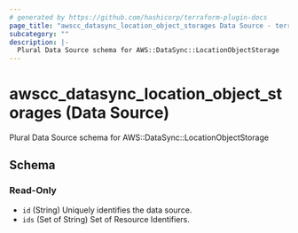 ```yaml
---
# generated by https://github.com/hashicorp/terraform-plugin-docs
page_title: "awscc_datasync_location_object_storages Data Source - terraform-provider-awscc"
subcategory: ""
description: |-
  Plural Data Source schema for AWS::DataSync::LocationObjectStorage
---
```


# awscc_datasync_location_object_storages (Data Source)

Plural Data Source schema for AWS::DataSync::LocationObjectStorage



<!-- schema generated by tfplugindocs -->
## Schema

### Read-Only

- `id` (String) Uniquely identifies the data source.
- `ids` (Set of String) Set of Resource Identifiers.
